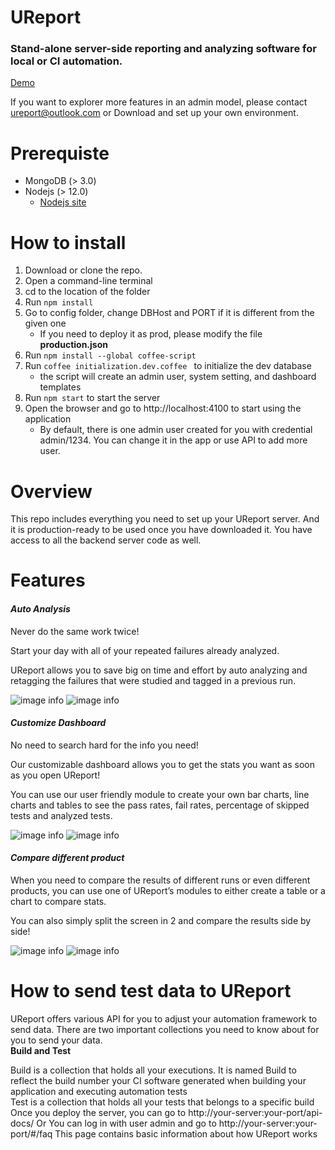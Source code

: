 # UReport
### Stand-alone server-side reporting and analyzing software for local or CI automation.
[Demo](https://ureport-demo.herokuapp.com/#/)

If you want to explorer more features in an admin model, please contact ureport@outlook.com
or
Download and set up your own environment.

# Prerequiste
- MongoDB (> 3.0)
- Nodejs (> 12.0)
    - [Nodejs site](https://ureport-demo.herokuapp.com/#/)

# How to install
1. Download or clone the repo.
2. Open a command-line terminal
3. cd to the location of the folder
4. Run `npm install`
5. Go to config folder, change DBHost and PORT if it is different from the given one
    + If you need to deploy it as prod, please modify the file **production.json**
6. Run `npm install --global coffee-script`
7. Run `coffee initialization.dev.coffee ` to initialize the dev database 
    + the script will create an admin user, system setting, and dashboard templates
8. Run `npm start` to start the server
9. Open the browser and go to http://localhost:4100 to start using the application
    + By default, there is one admin user created for you with credential admin/1234. You can change it in the app or use API to add more user.

# Overview
This repo includes everything you need to set up your UReport server. And it is production-ready to be used once you have downloaded it. You have access to all the backend server code as well.

# Features
<h4 class="display-5"><i class="fas fa-microscope"> Auto Analysis</i></h2>
<p class="lead">Never do the same work twice!</p>
<p>Start your day with all of your repeated failures already analyzed.</p>
<p>UReport allows you to save big on time and effort by auto analyzing and retagging the failures that were studied and tagged in a previous run.</p>

![image info](./public/assets/images/auto_1.png)
![image info](./public/assets/images/auto_2.png)

<h4 class="display-5"> <i class="fa fa-wrench"> Customize Dashboard</i></h2>
<p class="lead">No need to search hard for the info you need!</p>
<P>Our customizable dashboard allows you to get the stats you want as soon as you open UReport!</P>You can use our user friendly module to create your own bar charts, line charts and tables to see the pass rates, fail rates, percentage of skipped tests and analyzed tests.

![image info](./public/assets/images/cd_1.png)
![image info](./public/assets/images/cd_4.png)

<h4 class="display-5"> <i class="fas fa-balance-scale"> Compare different product</i></h2>
<p class="lead">When you need to compare the results of different runs or even different products, you can use one of UReport’s modules to either create a table or a chart to compare stats.</p>
<p>You can also simply split the screen in 2 and compare the results side by side! </p>

![image info](./public/assets/images/cdf_1.png)
![image info](./public/assets/images/cdf_2.png)

# How to send test data to UReport
UReport offers various API for you to adjust your automation framework to send data.
There are two important collections you need to know about for you to send your data.
<br>
**Build and Test**
<P>Build is a collection that holds all your executions. It is named Build to reflect the build number your CI software generated when building your application and executing automation tests
<br> 
Test is a collection that holds all your tests that belongs to a specific build
<br>
Once you deploy the server, you can go to http://your-server:your-port/api-docs/
Or
You can log in with user admin and go to http://your-server:your-port/#/faq
This page contains basic information about how UReport works
<!-- # What to contribute to UI?
Check out our UI repo -->
